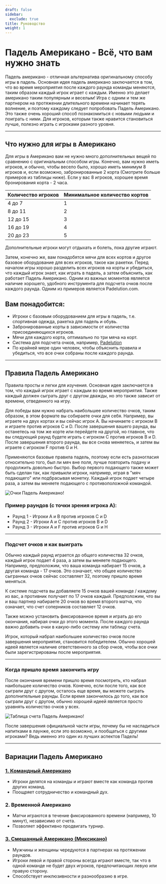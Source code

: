 ```yaml
---
draft: false
sidebar:
  exclude: true
title: Руководство
weight: 1
---
```

# Падель Американо - Всё, что вам нужно знать

Падель американо - отличная альтернатива оригинальному способу игры в падель. Основная идея падель американо заключается в том, что во время мероприятия после каждого раунда команды меняются, таким образом каждый игрок играет с каждым. Именно это делает американо таким популярным и веселым! Игра с одним и тем же партнером на протяжении длительного времени начинает терять волнение, и поэтому каждому следует попробовать Падель Американо. Это также очень хороший способ познакомиться с новыми людьми и поиграть с ними. Для игроков, которым также нравится становиться лучше, полезно играть с игроками разного уровня.

---

## Что нужно для игры в Американо

Для игры в Американо вам не нужно много дополнительных вещей по сравнению с оригинальным способом игры. Конечно, вам нужно иметь игроков, и обычно, чтобы весело было, хорошо иметь минимум 8 игроков и, если возможно, забронированные 2 корта (Смотрите больше примеров из таблицы ниже). Если у вас 8 игроков, хорошее время бронирования корта - 2 часа.

| Количество игроков                                       | Минимальное количество кортов |
|---------------------------------------------------------|-------------------------------|
|                           4 до 7                        |             1                 |
|                          8 до 11                        |             2                 |
|                          12 до 15                       |             3                 |
|                          16 до 19                       |             4                 |
|                          20 до 23                       |             5                 |



Дополнительные игроки могут отдыхать и болеть, пока другие играют.

Затем, конечно же, вам понадобятся мячи для всех кортов и другое базовое оборудование для всех игроков, такое как ракетки. Перед началом игры хорошо разделить всех игроков на корты и убедиться, что каждый игрок знает, как играть в падель, а затем объяснить, как работает Падель Американо. Одним из важных моментов является наличие хорошего, удобного инструмента для подсчета очков после каждого раунда. Одним из примеров является Padelution.com.

## Вам понадобится:

- Игроки с базовым оборудованием для игры в падель, т.е. спортивная одежда, ракетка для падель и обувь.
- Забронированные корты в зависимости от количества присоединяющихся игроков.
- Мячи для каждого корта, оптимально по три мяча на корт.
- Система для подсчета очков, например, [Padelution](https://padelution.com/americano)
- По крайней мере один человек, чтобы объяснить правила и убедиться, что все очки собраны после каждого раунда.

---
## Правила Падель Американо

Правила просты и легки для изучения. Основная идея заключается в том, что каждый игрок играет с каждым во время мероприятия. Также каждый должен сыграть друг с другом дважды, но это также зависит от времени, отведенного на игру.

Для победы вам нужно набрать наибольшее количество очков, таким образом, в этом формате вы собираете очки для себя. Например, вы играете на двух кортах и вы сейчас игрок A. Вы начинаете с игроком B и играете против игроков C и D. После завершения вашего раунда, вы останетесь на том же корте или перейдете на другой, но главное, что вы следующий раунд будете играть с игроком C против игроков B и D. После завершения второго раунда, вы все снова меняетесь, и затем вы играете с игроком F против G и H.

Применяются базовые правила падель, поэтому если есть разногласия относительно того, был ли мяч вне поля, лучше повторить подачу и продолжить довольно быстро. Выбор первого подающего также может быть сделан так, как привыкли игроки, например, играя в "мяч подающего" или подбрасывая монетку. Каждый игрок подает четыре раза, а затем вы меняете подающего с противоположной командой.

![Очки Падель Американо!](/ru/images/padel-americano.png "Очки Падель Американо!")

### Пример раундов (с точки зрения игрока A):
- Раунд 1 - Игроки A и B против игроков C и D
- Раунд 2 - Игроки A и C против игроков B и D
- Раунд 3 - Игроки A и F против игроков G и H

---

### Подсчет очков и как выиграть
Обычно каждый раунд играется до общего количества 32 очков, каждый игрок подает 4 раза, а затем вы меняете подающего. Например, предположим, что ваша команда набирает 15 очков, а другая команда - 17 очков. Это означает, что общее количество сыгранных очков сейчас составляет 32, поэтому пришло время меняться.

К системе подсчета вы добавляете 15 очков вашей команде / каждому из вас, а противник получает по 17 очков каждый. Предположим, что вы и ваш партнер набираете 20 очков во время второго матча, что означает, что счет соперников составляет 12 очков.

Также можно установить фиксированное время и играть до его окончания, набирая очки до этого момента. После каждого раунда важно добавить очки в какую-либо систему или таблицу счета.

Игрок, который набрал наибольшее количество очков после завершения мероприятия, становится победителем. Обычно хорошей идеей является наличие ответственного за сбор очков, чтобы все очки были зарегистрированы после мероприятия.

---

### Когда пришло время закончить игру
После окончания времени пришло время посмотреть, кто набрал наибольшее количество очков. Конечно, если после того, как все сыграли друг с другом, осталось еще время, вы можете сыграть дополнительные раунды. Если время закончилось до того, как все сыграли друг с другом, обычно хорошей идеей является просто уравнять количество очков у всех.

![Таблица счета Падель Американо!](/ru/assets/padel-americano-scoreboard.png "Таблица счета Падель Американо!")

После завершения официальной части игры, почему бы не насладиться напитками в лаунже, если это возможно, и пообщаться с другими игроками? Ведь именно это один из лучших аспектов Падель!

---

## Вариации Падель Американо

### [1. Командный Американо](/ru/team-americano)
- Игроки делятся на команды и играют вместе как команда против других команд.
- Поощряет сотрудничество и командный дух.

### 2. Временной Американо
- Матчи играются в течение фиксированного времени (например, 10 минут), независимо от счета.
- Позволяет эффективно продвигать турнир.

### [3. Смешанный Американо (Миксикано)](/ru/mixicano)
- Мужчины и женщины чередуются в партнерах на протяжении раундов.
- Игроки левой и правой стороны всегда играют вместе, так что в одной команде не будет двух игроков, предпочитающих левую или правую сторону.
- Способствует инклюзивности и разнообразию в игре.